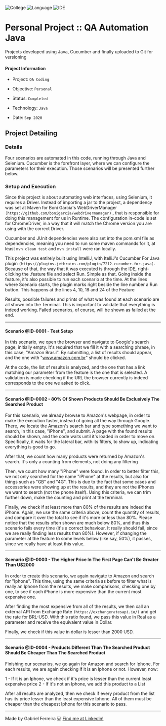 ![College](https://img.shields.io/badge/Objective-Personal-yellow)
![Language](https://img.shields.io/badge/Language-Java_and_Selenium_and_Cucumber-orange)
![IDE](https://img.shields.io/badge/IDE-IntelliJ-darkblue)


# Personal Project :: QA Automation Java
Projects developed using Java, Cucumber and finally uploaded to Git for versioning

#### Project Information
- Project: ``QA Coding``
&nbsp;

- Objective: ``Personal``
&nbsp;

- Status: ``Completed``
&nbsp;

- Technology: ``Java``
&nbsp;

- Date: ``Sep 2020``
&nbsp;

## Project Detailing
### Details
Four scenarios are automated in this code, running through Java and Selenium. Cucumber is the forefront layer, where we can configure the parameters for their execution. Those scenarios will be presented further below.

### Setup and Execution
Since this project is about automating web interfaces, using Selenium, it requires a Driver. Instead of importing a jar to the project, a dependency was set at Maven for Boni Garcia's WebDriverManager ``(https://github.com/bonigarcia/webdrivermanager)`` , that is responsible for doing this management for us in Runtime. The configuration in-code is set for ChromeDriver, in a way that it will match the Chrome version you are using with the correct Driver.

Cucumber and JUnit dependencies were also set into the pom.xml file as dependencies, meaning you need to run some maven commands for it, at least ``mvn clean test`` and ``mvn install`` were ran locally.

This project was entirely built using IntelliJ, with ItelliJ's Cucumber For Java plugin ``(https://plugins.jetbrains.com/plugin/7212-cucumber-for-java)``. Because of that, the way that it was executed is through the IDE, right-clicking the .feature file and select Run. Simple as that. Going inside the feature, it's also possible to run each scenario at the time. At the lines where Scenario starts, the plugin marks right beside the line number a Run button. This happens at the lines 4, 10, 18 and 24 of the Feature

Results, possible failures and prints of what was found at each scenario are all shown into the Terminal. This is important to validate that everything is indeed working. Failed scenarios, of course, will be shown as failed at the end.

--- 
#### Scenario @ID-0001 - Test Setup
In this scenario, we open the browser and navigate to Google's search page, initially empty. It's required that we fill it with a searching phrase, in this case, "Amazon Brasil". By submitting, a list of results should appear, and the one with "www.amazon.com.br" should be clicked.

At the code, the list of results is analyzed, and the one that has a link matching our parameter from the feature is the one that is selected. A validation is made checking if the URL the browser currently is indeed corresponds to the one we asked to click.

--- 
#### Scenario @ID-0002 - 80% Of Shown Products Should Be Exclusively The Searched Product
For this scenario, we already browse to Amazon's webpage, in order to make the execution faster, instead of going all the way through Google. There, we locate the Amazon's search bar and type something we want to search, in this case, "iPhone", and submit. A page with the found results should be shown, and the code waits until it's loaded in order to move on. Specifically, it waits for the lateral bar, with its filters, to show up, indicating everything is good to go.

After that, we count how many products were returned by Amazon's search. It's only a counting from elements, not doing any filtering

Then, we count how many "iPhone" were found. In order to better filter this, we not only searched for the name "iPhone" at the results, but also for things such as "GB" and "4G". This is due to the fact that some cases and accessories were showing up at the results, and they are not the iPhones we want to search (not the phone itself). Using this criteria, we can trim further down, make the counting and print at the terminal.

Finally, we check if at least more than 80% of the results are indeed the iPhone. Again, we use the same criteria above, count the quantity of results, and compare it over the total to see if it's more or less than 80%. Please notice that the results often shown are much below 80%, and thus this scenario fails every time (it's a correct behaviour. It really should fail, since we are really finding less results than 80%). However, if changing the parameter at the feature to some levels below (like say, 50%), it passes, since we really have at least this value.

--- 
#### Scenario @ID-0003 - The Higher Price In The First Page Can't Be Greater Than U$2000
In order to create this scenario, we again navigate to Amazon and search for "Iphone". This time, using the same criteria as before to filter what is really an Iphone from the results, we make comparisons, checking one by one, to see if each iPhone is more expensive than the current most expensive one. 

After finding the most expensive from all of the results, we then call an external API from Exchange Rate ``(https://exchangeratesapi.io/)`` and get the rate for BRL-USD. With this ratio found, we pass this value in Real as a parameter and receive the equivalent value in Dollar.

Finally, we check if this value in dollar is lesser than 2000 USD.

--- 
#### Scenario @ID-0004 - Products Different Than The Searched Product Should Be Cheaper Than The Searched Product
Finishing our scenarios, we go again for Amazon and search for Iphone. For each results, we are again checking if it is an Iphone or not. However, now:

1 - If it is an Iphone, we check if it's price is lesser than the current least expensive price
2 - If it's not an Iphone, we add this product to a List

After all results are analyzed, then we check if every product from the list has its price lesser than the least expensive Iphone. All of them must be cheaper than the cheapest Iphone for this scenario to pass.

--- 
Made by Gabriel Ferreira :computer: [Find me at Linkedin!](https://www.linkedin.com/in/gabriel-f-sousa/)

